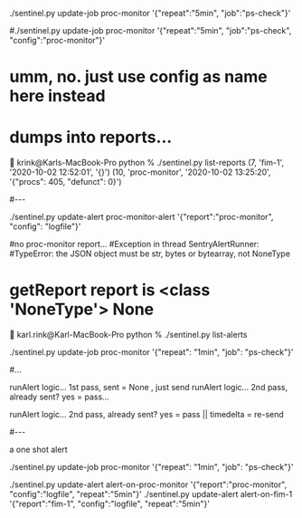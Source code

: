 
./sentinel.py update-job proc-monitor '{"repeat":"5min", "job":"ps-check"}'

#./sentinel.py update-job proc-monitor '{"repeat":"5min", "job":"ps-check", "config":"proc-monitor"}'
#  umm, no.  just use config as name here instead


# dumps into reports...
🎃 krink@Karls-MacBook-Pro python % ./sentinel.py list-reports
(7, 'fim-1', '2020-10-02 12:52:01', '{}')
(10, 'proc-monitor', '2020-10-02 13:25:20', '{"procs": 405, "defunct": 0}')


#---


./sentinel.py update-alert proc-monitor-alert '{"report":"proc-monitor", "config": "logfile"}' 

#no proc-monitor report...
#Exception in thread SentryAlertRunner:
#TypeError: the JSON object must be str, bytes or bytearray, not NoneType
# getReport report is <class 'NoneType'> None

🎃 karl.rink@Karl-MacBook-Pro python % ./sentinel.py list-alerts



./sentinel.py update-job proc-monitor '{"repeat": "1min", "job": "ps-check"}' 


#...




runAlert logic...  1st pass, sent = None , just send
runAlert logic...  2nd pass, already sent? yes = pass...

runAlert logic...  2nd pass, already sent? yes = pass || timedelta = re-send


#---

a one shot alert

./sentinel.py update-job proc-monitor '{"repeat": "1min", "job": "ps-check"}'



./sentinel.py update-alert alert-on-proc-monitor '{"report":"proc-monitor", "config":"logfile", "repeat":"5min"}'
./sentinel.py update-alert alert-on-fim-1 '{"report":"fim-1", "config":"logfile", "repeat":"5min"}'




